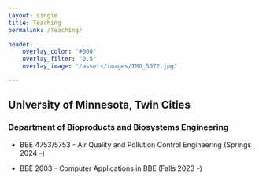 ```yaml
--- 
layout: single
title: Teaching
permalink: /Teaching/

header:
    overlay_color: "#000"
    overlay_filter: "0.5"
    overlay_image: "/assets/images/IMG_5072.jpg" 

---
```

## University of Minnesota, Twin Cities

### Department of Bioproducts and Biosystems Engineering

* BBE 4753/5753 - Air Quality and Pollution Control Engineering (Springs 2024 -)

* BBE 2003 - Computer Applications in BBE (Falls 2023 -)


